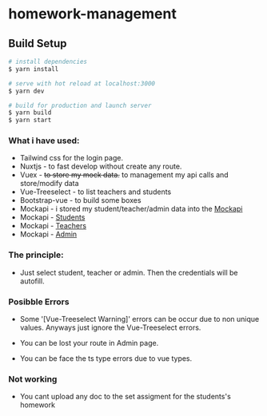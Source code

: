 # homework-management

## Build Setup

```bash
# install dependencies
$ yarn install

# serve with hot reload at localhost:3000
$ yarn dev

# build for production and launch server
$ yarn build
$ yarn start

```

### What i have used: 
- Tailwind css for the login page.
- Nuxtjs - to fast develop without create any route.
- Vuex - <s>to store my mock data.</s> to management my api calls and store/modify data
- Vue-Treeselect - to list teachers and students
- Bootstrap-vue - to build some boxes
- Mockapi - i stored my student/teacher/admin data into the [Mockapi](https://mockapi.io/)
- Mockapi - [Students](https://6192b13fd3ae6d0017da823e.mockapi.io/api/students)
- Mockapi - [Teachers](https://6192b13fd3ae6d0017da823e.mockapi.io/api/teachers)
- Mockapi - [Admin](https://6192b13fd3ae6d0017da823e.mockapi.io/api/admin)
### The principle: 
- Just select student, teacher or admin. Then the credentials will be autofill.

### Posibble Errors

- Some '[Vue-Treeselect Warning]' errors can be occur due to non unique values. Anyways just ignore the Vue-Treeselect errors.

- You can be lost your route in Admin page.

- You can be face the ts type errors due to vue types.
### Not working

- You cant upload any doc to the set assigment for the students's homework


